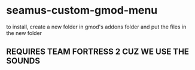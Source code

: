 # seamus-custom-gmod-menu
to install, create a new folder in gmod's addons folder and put the files in the new folder
 
## REQUIRES TEAM FORTRESS 2 CUZ WE USE THE SOUNDS
